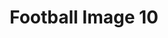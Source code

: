 ---
title: Football Image 10
image_path: /images/gallery/DSC_0103.JPG
link: 
description: Football Image 10
---